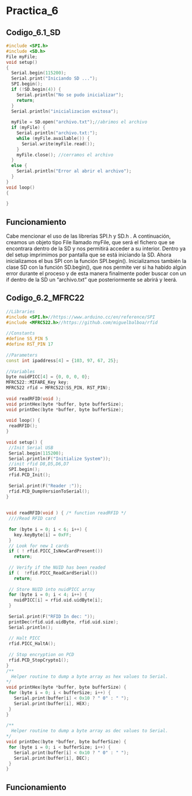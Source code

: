 # Practica_6
## Codigo_6.1_SD
```cpp
#include <SPI.h>
#include <SD.h>
File myFile;
void setup()
{
  Serial.begin(115200);
  Serial.print("Iniciando SD ...");
  SPI.begin();
  if (!SD.begin(4)) {
    Serial.println("No se pudo inicializar");
    return;
  }
  Serial.println("inicializacion exitosa");
 
  myFile = SD.open("archivo.txt");//abrimos el archivo
  if (myFile) {
    Serial.println("archivo.txt:");
    while (myFile.available()) {
      Serial.write(myFile.read());
    }
    myFile.close(); //cerramos el archivo
  }
  else {
    Serial.println("Error al abrir el archivo");
  }
}
void loop()
{
 
}
```

## Funcionamiento
Cabe mencionar el uso de las librerías SPI.h y SD.h . A continuación, creamos un objeto tipo File llamado myFile, que será el fichero que se encontrara dentro de la SD y nos permitirá acceder a su interior.
Dentro ya del setup imprimimos por pantalla que se está iniciando la SD. Ahora inicializamos el bus SPI con la función SPI.begin(). Inicializamos también la clase SD con la función SD.begin(), que nos permite ver si ha habido algún error durante el proceso y de esta manera finalmente poder buscar con un if dentro de la SD un “archivo.txt” que posteriormente se abrirá y leerá.
## Codigo_6.2_MFRC22
```cpp
//Libraries
#include <SPI.h>//https://www.arduino.cc/en/reference/SPI
#include <MFRC522.h>//https://github.com/miguelbalboa/rfid
 
//Constants
#define SS_PIN 5
#define RST_PIN 17
 
//Parameters
const int ipaddress[4] = {103, 97, 67, 25};
 
//Variables
byte nuidPICC[4] = {0, 0, 0, 0};
MFRC522::MIFARE_Key key;
MFRC522 rfid = MFRC522(SS_PIN, RST_PIN);
 
void readRFID(void );
void printHex(byte *buffer, byte bufferSize);
void printDec(byte *buffer, byte bufferSize);
 
void loop() {
 readRFID();
}
 
void setup() {
 //Init Serial USB
 Serial.begin(115200);
 Serial.println(F("Initialize System"));
 //init rfid D8,D5,D6,D7
 SPI.begin();
 rfid.PCD_Init();
 
 Serial.print(F("Reader :"));
 rfid.PCD_DumpVersionToSerial();
}
 
 
void readRFID(void ) { /* function readRFID */
 ////Read RFID card
 
 for (byte i = 0; i < 6; i++) {
   key.keyByte[i] = 0xFF;
 }
 // Look for new 1 cards
 if ( ! rfid.PICC_IsNewCardPresent())
   return;
 
 // Verify if the NUID has been readed
 if (  !rfid.PICC_ReadCardSerial())
   return;
 
 // Store NUID into nuidPICC array
 for (byte i = 0; i < 4; i++) {
   nuidPICC[i] = rfid.uid.uidByte[i];
 }
 
 Serial.print(F("RFID In dec: "));
 printDec(rfid.uid.uidByte, rfid.uid.size);
 Serial.println();
 
 // Halt PICC
 rfid.PICC_HaltA();
 
 // Stop encryption on PCD
 rfid.PCD_StopCrypto1();
}
/**
  Helper routine to dump a byte array as hex values to Serial.
*/
void printHex(byte *buffer, byte bufferSize) {
 for (byte i = 0; i < bufferSize; i++) {
   Serial.print(buffer[i] < 0x10 ? " 0" : " ");
   Serial.print(buffer[i], HEX);
 }
}
 
/**
  Helper routine to dump a byte array as dec values to Serial.
*/
void printDec(byte *buffer, byte bufferSize) {
 for (byte i = 0; i < bufferSize; i++) {
   Serial.print(buffer[i] < 0x10 ? " 0" : " ");
   Serial.print(buffer[i], DEC);
 }
}

```

## Funcionamiento
